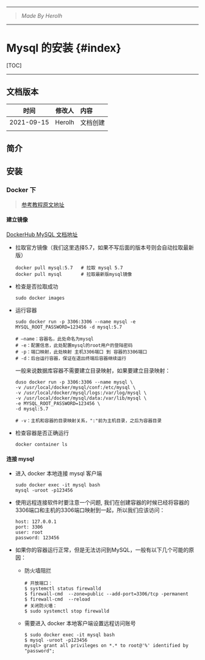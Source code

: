 ----------------------------------------------
> *Made By Herolh*
----------------------------------------------

# Mysql 的安装 {#index}

[TOC]



 







--------------------------------------------

## 文档版本

|    时间    | 修改人 | 内容     |
| :--------: | :----: | :------- |
| 2021-09-15 | Herolh | 文档创建 |
|            |        |          |



## 简介





## 安装

### Docker 下

> [参考教程原文地址](https://www.cnblogs.com/sablier/p/11605606.html)

#### 建立镜像

[DockerHub MySQL 文档地址](https://hub.docker.com/_/mysql/)

- 拉取官方镜像（我们这里选择5.7，如果不写后面的版本号则会自动拉取最新版）

    ```shell
    docker pull mysql:5.7   # 拉取 mysql 5.7
    docker pull mysql       # 拉取最新版mysql镜像
    ```

- 检查是否拉取成功

    ```shell
    sudo docker images
    ```

- 运行容器

    ```shell
    sudo docker run -p 3306:3306 --name mysql -e MYSQL_ROOT_PASSWORD=123456 -d mysql:5.7
    
    # –name：容器名，此处命名为mysql
    # -e：配置信息，此处配置mysql的root用户的登陆密码
    # -p：端口映射，此处映射 主机3306端口 到 容器的3306端口
    # -d：后台运行容器，保证在退出终端后容器继续运行
    ```

    一般来说数据库容器不需要建立目录映射，如果要建立目录映射：

    ```shell
    duso docker run -p 3306:3306 --name mysql \
    -v /usr/local/docker/mysql/conf:/etc/mysql \
    -v /usr/local/docker/mysql/logs:/var/log/mysql \
    -v /usr/local/docker/mysql/data:/var/lib/mysql \
    -e MYSQL_ROOT_PASSWORD=123456 \
    -d mysql:5.7
    
    # -v：主机和容器的目录映射关系，":"前为主机目录，之后为容器目录
    ```

- 检查容器是否正确运行

    ```shell
    docker container ls
    ```



#### 连接 mysql

- 进入 docker 本地连接 mysql 客户端

    ```shell
    sudo docker exec -it mysql bash
    mysql -uroot -p123456
    ```

- 使用远程连接软件时要注意一个问题, 我们在创建容器的时候已经将容器的3306端口和主机的3306端口映射到一起，所以我们应该访问：

    ```shell
    host: 127.0.0.1
    port: 3306
    user: root
    password: 123456
    ```

- 如果你的容器运行正常，但是无法访问到MySQL，一般有以下几个可能的原因：

    - 防火墙阻拦

        ```shell
        # 开放端口：
        $ systemctl status firewalld
        $ firewall-cmd  --zone=public --add-port=3306/tcp -permanent
        $ firewall-cmd  --reload
        # 关闭防火墙：
        $ sudo systemctl stop firewalld
        ```

    - 需要进入 docker 本地客户端设置远程访问账号

        ```shell
        $ sudo docker exec -it mysql bash
        $ mysql -uroot -p123456
        mysql> grant all privileges on *.* to root@'%' identified by "password";
        ```

        

